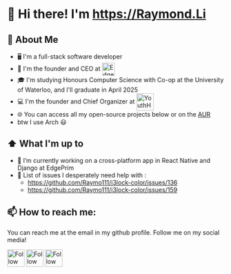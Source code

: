 # 👋 Hi there! I'm https://Raymond.Li

<!--
**Raymo111/Raymo111** is a ✨ _special_ ✨ repository because its `README.md` (this file) appears on your GitHub profile.

Here are some ideas to get you started:

- 🔭 I’m currently working on ...
- 🌱 I’m currently learning ...
- 👯 I’m looking to collaborate on ...
- 🤔 I’m looking for help with ...
- 💬 Ask me about ...
- 📫 How to reach me: ...
- 😄 Pronouns: ...
- ⚡ Fun fact: ...
-->

## :book: About Me
- 🖥 I'm a full-stack software developer
- 💼 I'm the founder and CEO at [<img src="https://edgeprim.com/assets/images/EdgePrim.svg" height="30em" align="center" alt="EdgePrim" title="EdgePrim"/>](https://edgeprim.com)
- 🎓 I'm studying Honours Computer Science with Co-op at the University of Waterloo, and I'll graduate in April 2025
- 💻 I'm the founder and Chief Organizer at [<img src="https://youthhax.com/images/yh.png" height="40em" align="center" alt="YouthHax" title="YouthHax"/>](https://edgeprim.com)
- 🌐 You can access all my open-source projects below or on the [AUR](https://aur.archlinux.org/packages/?SeB=M&K=Raymo111)
- btw I use Arch 😃

## ⬆ What I'm up to
- 🔭 I’m currently working on a cross-platform app in React Native and Django at EdgePrim
- 🤔 List of issues I desperately need help with :
	- https://github.com/Raymo111/i3lock-color/issues/136
	- https://github.com/Raymo111/i3lock-color/issues/159

## 📫 How to reach me:
You can reach me at the email in my github profile. Follow me on my social media!

[<img src="https://raw.githubusercontent.com/Raymo111/Raymo111/master/socials/linkedin.png" height="40em" align="center" alt="Follow Raymo111 on LinkedIn" title="Follow Raymo111 on Instagram"/>](https://linkedin.com/in/Raymo111)
[<img src="https://raw.githubusercontent.com/Raymo111/Raymo111/master/socials/twitter.svg" height="40em" align="center" alt="Follow Raym0111 on Twitter" title="Follow Raymo111 on Instagram"/>](https://twitter.com/Raym0111)
[<img src="https://raw.githubusercontent.com/Raymo111/Raymo111/master/socials/instagram.svg" height="40em" align="center" alt="Follow Raymo111 on Instagram" title="Follow Raymo111 on Instagram"/>](https://instagram.com/Raymo111)
